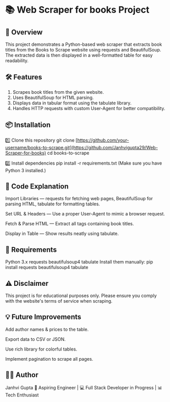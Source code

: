 <h1>📚 Web Scraper for books Project</h1>

<h2>📖 Overview</h2>
This project demonstrates a Python-based web scraper that extracts book titles from the Books to Scrape website using requests and BeautifulSoup.
The extracted data is then displayed in a well-formatted table for easy readability.


<h2>🛠 Features</h2>

1. Scrapes book titles from the given website.
2. Uses BeautifulSoup for HTML parsing.
3. Displays data in tabular format using the tabulate library.
4. Handles HTTP requests with custom User-Agent for better compatibility.


<h2>📦 Installation</h2>

1️⃣ Clone this repository
git clone [https://github.com/your-username/books-to-scrape.git](https://github.com/Janhvigupta29/Web-Scraper-for-books)
cd books-to-scrape

2️⃣ Install dependencies
pip install -r requirements.txt (Make sure you have Python 3 installed.)


<h2>📜 Code Explanation</h2>

Import Libraries — requests for fetching web pages, BeautifulSoup for parsing HTML, tabulate for formatting tables.

Set URL & Headers — Use a proper User-Agent to mimic a browser request.

Fetch & Parse HTML — Extract all tags containing book titles.

Display in Table — Show results neatly using tabulate.

<h2>🧰 Requirements</h2>

Python 3.x
requests
beautifulsoup4
tabulate
Install them manually: pip install requests beautifulsoup4 tabulate

<h2>⚠ Disclaimer</h2>

This project is for educational purposes only. Please ensure you comply with the website's terms of service when scraping.

<h2>💡 Future Improvements</h2>

Add author names & prices to the table.

Export data to CSV or JSON.

Use rich library for colorful tables.

Implement pagination to scrape all pages.

<h2>👩‍💻 Author</h2>

Janhvi Gupta
💼 Aspiring Engineer | 💻 Full Stack Developer in Progress | 📊 Tech Enthusiast

